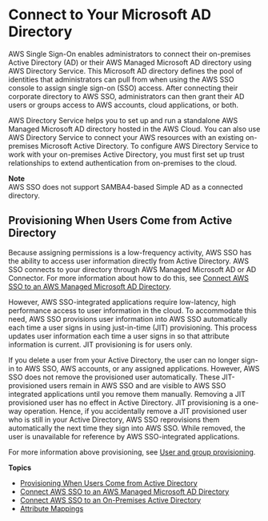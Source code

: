 # Connect to Your Microsoft AD Directory<a name="manage-your-identity-source-ad"></a>

AWS Single Sign\-On enables administrators to connect their on\-premises Active Directory \(AD\) or their AWS Managed Microsoft AD directory using AWS Directory Service\. This Microsoft AD directory defines the pool of identities that administrators can pull from when using the AWS SSO console to assign single sign\-on \(SSO\) access\. After connecting their corporate directory to AWS SSO, administrators can then grant their AD users or groups access to AWS accounts, cloud applications, or both\. 

AWS Directory Service helps you to set up and run a standalone AWS Managed Microsoft AD directory hosted in the AWS Cloud\. You can also use AWS Directory Service to connect your AWS resources with an existing on\-premises Microsoft Active Directory\. To configure AWS Directory Service to work with your on\-premises Active Directory, you must first set up trust relationships to extend authentication from on\-premises to the cloud\.

**Note**  
AWS SSO does not support SAMBA4\-based Simple AD as a connected directory\.

## Provisioning When Users Come from Active Directory<a name="provision-users-from-ad"></a>

Because assigning permissions is a low\-frequency activity, AWS SSO has the ability to access user information directly from Active Directory\. AWS SSO connects to your directory through AWS Managed Microsoft AD or AD Connector\. For more information about how to do this, see [Connect AWS SSO to an AWS Managed Microsoft AD Directory](connectawsad.md)\.

However, AWS SSO\-integrated applications require low\-latency, high performance access to user information in the cloud\. To accommodate this need, AWS SSO provisions user information into AWS SSO automatically each time a user signs in using just\-in\-time \(JIT\) provisioning\. This process updates user information each time a user signs in so that attribute information is current\. JIT provisioning is for users only\.

If you delete a user from your Active Directory, the user can no longer sign\-in to AWS SSO, AWS accounts, or any assigned applications\. However, AWS SSO does not remove the provisioned user automatically\. These JIT\-provisioned users remain in AWS SSO and are visible to AWS SSO integrated applications until you remove them manually\. Removing a JIT provisioned user has no effect in Active Directory\. JIT provisioning is a one\-way operation\. Hence, if you accidentally remove a JIT provisioned user who is still in your Active Directory, AWS SSO reprovisions them automatically the next time they sign into AWS SSO\. While removed, the user is unavailable for reference by AWS SSO\-integrated applications\.

For more information above provisioning, see [User and group provisioning](users-groups-provisioning.md#user-group-provision)\.

**Topics**
+ [Provisioning When Users Come from Active Directory](#provision-users-from-ad)
+ [Connect AWS SSO to an AWS Managed Microsoft AD Directory](connectawsad.md)
+ [Connect AWS SSO to an On\-Premises Active Directory](connectonpremad.md)
+ [Attribute Mappings](attributemappingsconcept.md)